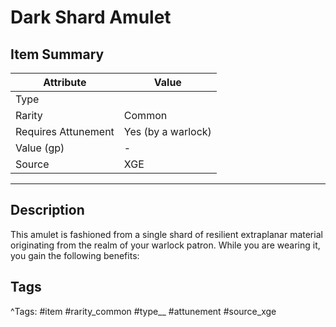 # Dark Shard Amulet

## Item Summary

| Attribute            | Value                        |
|----------------------|------------------------------|
| Type                 |   |
| Rarity               | Common             |
| Requires Attunement  | Yes (by a warlock)                |
| Value (gp)           | -    |
| Source               | XGE |

---

## Description

This amulet is fashioned from a single shard of resilient extraplanar material originating from the realm of your warlock patron. While you are wearing it, you gain the following benefits:

## Tags

^Tags: #item #rarity_common #type__ #attunement #source_xge